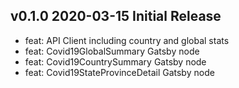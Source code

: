 
## v0.1.0 2020-03-15 Initial Release

* feat: API Client including country and global stats
* feat: Covid19GlobalSummary Gatsby node
* feat: Covid19CountrySummary Gatsby node
* feat: Covid19StateProvinceDetail Gatsby node
